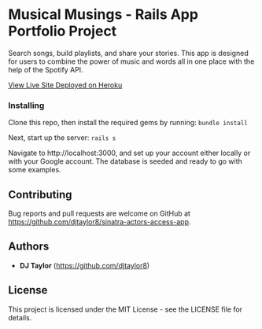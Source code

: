 # Musical Musings - Rails App Portfolio Project

Search songs, build playlists, and share your stories. This app is designed for users to combine the power of music and words all in one place with the help of the Spotify API.

[View Live Site Deployed on Heroku](https://musicalmusings.herokuapp.com/)
### Installing

Clone this repo, then install the required gems by running:
    ```
    bundle install 
    ```

Next, start up the server:
    ```
    rails s  
    ```
    
Navigate to http://localhost:3000, and set up your account either locally or with your Google account. The database is seeded and ready to go with some examples.

## Contributing

Bug reports and pull requests are welcome on GitHub at https://github.com/djtaylor8/sinatra-actors-access-app. 

## Authors

* **DJ Taylor** (https://github.com/djtaylor8)

## License

This project is licensed under the MIT License - see the LICENSE file for details.
